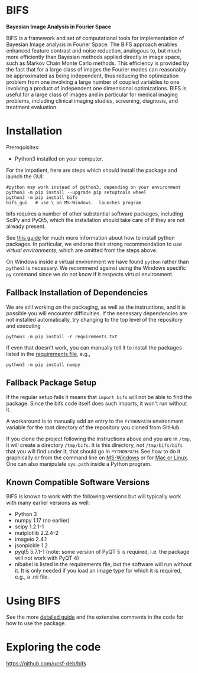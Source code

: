 # BIFS
**Bayesian Image Analysis in Fourier Space**

BIFS is a framework and set of computational tools for implementation of Bayesian Image analysis in Fourier Space. The BIFS approach enables enhanced feature contrast and noise reduction, analogous to, but much more efficiently than Bayesian methods applied directly in image space, such as Markov Chain Monte Carlo methods. This efficiency is provided by the fact that for a large class of images the Fourier modes can reasonably be approximated as being independent, thus reducing the optimization problem from one involving a large number of coupled variables to one involving a product of independent one dimensional optimizations. BIFS is useful for a large class of images and in particular for medical imaging problems, including clinical imaging studies, screening, diagnosis, and treatment evaluation.


Installation
============
Prerequisites: 
   - Python3 installed on your computer.

For the impatient, here are steps which should install the package and
launch the GUI:

```shell
#python may work instead of python3, depending on your environment
python3 -m pip install --upgrade pip setuptools wheel
python3 -m pip install bifs
bifs_gui   # use \ on MS-Windows.  launches program
```
bifs requires a number of other substantial software packages, including SciPy and PyQt5,
which the installation should take care of if they are not already present.

See [this guide](https://packaging.python.org/tutorials/installing-packages) for much more
information about how to install python packages.  In particular, we endorse their
strong recommendation to *use virtual environments*, which are omitted from the steps above.

On Windows inside a virtual environment we have found `python` rather than `python3` is necessary.
We recommend against using the Windows specific `py` command since we do not know if it respects virtual environment.

Fallback Installation of Dependencies
-------------------------------------

We are still working on the packaging, as well as the instructions, and it is possible 
you will encounter difficulties.  If the necessary dependencies are not installed automatically,
try changing to the top level of the repository and executing
```shell
python3 -m pip install -r requirements.txt
```
If even that doesn't work, you can manually tell it to install the packages listed in the 
[requirements file](requirements.txt), e.g.,
```shell
python3 -m pip install numpy
```

Fallback Package Setup
----------------------
If the regular setup fails it means that `import bifs` will not be able to find the package.
Since the bifs code itself does such imports, it won't run without it.

A workaround is to manually add an entry to the `PYTHONPATH` environment variable for the 
root directory of the repository you cloned from GitHub.

If you clone the project following the instructions above and you are in `/tmp`, it will create a directory `/tmp/bifs`.  It is this
directory, not `/tmp/bifs/bifs` that you will find under it, that should go in `PYTHONPATH`.
See how to do it graphically or from the command line on [MS-Windows](https://stackoverflow.com/questions/3701646/how-to-add-to-the-pythonpath-in-windows-so-it-finds-my-modules-packages)
or for [Mac or Linux](https://bic-berkeley.github.io/psych-214-fall-2016/using_pythonpath.html).  One can also manipulate `sys.path` inside a Python
program.

Known Compatible Software Versions
----------------------------------
BIFS is known to work with the following versions but will typically work with many earlier
versions as well:
 * Python 3
 * numpy 1.17 (no earlier)
 * scipy 1.2.1-1
 * matplotlib 2.2.4-2
 * imageio 2.4.1
 * jsonpickle 1.2
 * pyqt5 5.7.1-1 (note: some version of PyQT 5 is required, i.e.
   the package will not work with PyQT 4)
 * nibabel is listed in the requirements file, but the software will
   run without it.  It is only needed if you load an image type for which
   it is required, e.g., a .nii file.

Using BIFS
==========
See the more [detailed guide](README.rst) and the extensive comments in the code for how to use the package.

Exploring the code
==================
https://github.com/ucsf-deb/bifs

